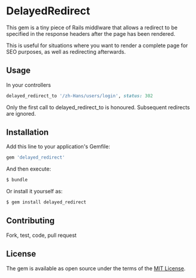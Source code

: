 # DelayedRedirect

This gem is a tiny piece of Rails middlware that allows a redirect to be specified in the response headers after the page has been rendered.

This is useful for situations where you want to render a complete page for SEO purposes, as well as redirecting afterwards.

## Usage

In your controllers

```ruby
delayed_redirect_to '/zh-Hans/users/login', status: 302
````

Only the first call to delayed_redirect_to is honoured. Subsequent redirects are ignored.

## Installation
Add this line to your application's Gemfile:

```ruby
gem 'delayed_redirect'
```

And then execute:
```bash
$ bundle
```

Or install it yourself as:
```bash
$ gem install delayed_redirect
```

## Contributing

Fork, test, code, pull request

## License
The gem is available as open source under the terms of the [MIT License](http://opensource.org/licenses/MIT).
